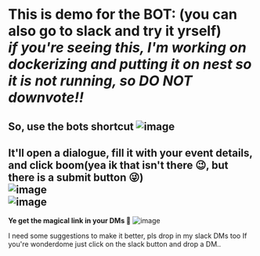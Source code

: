 # This is demo for the BOT: (you can also go to slack and try it yrself) <br> *if you're seeing this, I'm working on dockerizing and putting it on nest so it is not running, so DO NOT downvote!!*

 **So, use the bots shortcut**
![image](https://github.com/user-attachments/assets/63849e1d-ce47-4d31-91b5-d034fd12205e)
---
  **It'll open a dialogue, fill it with your event details, and click boom(yea ik that isn't there :wink:, but there is a submit button :stuck_out_tongue_winking_eye:)**
<br>
![image](https://github.com/user-attachments/assets/49a6272b-a337-4cc9-a56a-8715232bc725) <br>
![image](https://github.com/user-attachments/assets/8fc5c1ac-1e8e-45c4-8164-c0e0d5505bae)
---
 **Ye get the magical link in your DMs :partying_face:**
![image](https://github.com/user-attachments/assets/4491a438-3c3d-448f-8cd8-ffc216b4aa0d)

I need some suggestions to make it better, pls drop in my slack DMs too If you're wonderdome just click on the slack button and drop a DM..
